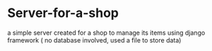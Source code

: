 # Server-for-a-shop
a simple server created for a shop to manage its items using django framework ( no database involved, used a file to store data)
